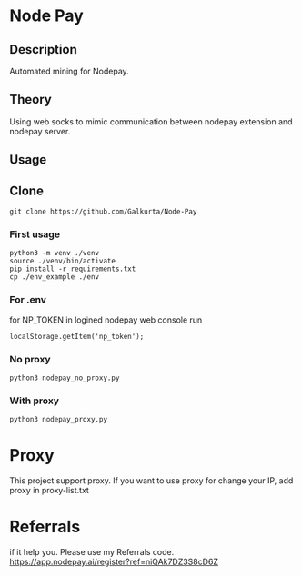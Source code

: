 # Node Pay

## Description
Automated mining for Nodepay.

## Theory
Using web socks to mimic communication between nodepay extension and nodepay server.

## Usage
## Clone
```
git clone https://github.com/Galkurta/Node-Pay
```

### First usage 
```
python3 -m venv ./venv
source ./venv/bin/activate
pip install -r requirements.txt
cp ./env_example ./env
```

### For .env
for NP_TOKEN
in logined nodepay web console run
```
localStorage.getItem('np_token');
```
### No proxy

```
python3 nodepay_no_proxy.py
```
### With proxy

```
python3 nodepay_proxy.py
```

# Proxy
This project support proxy.
If you want to use proxy for change your IP, add proxy in proxy-list.txt

# Referrals
if it help you. Please use my Referrals code.
https://app.nodepay.ai/register?ref=niQAk7DZ3S8cD6Z
